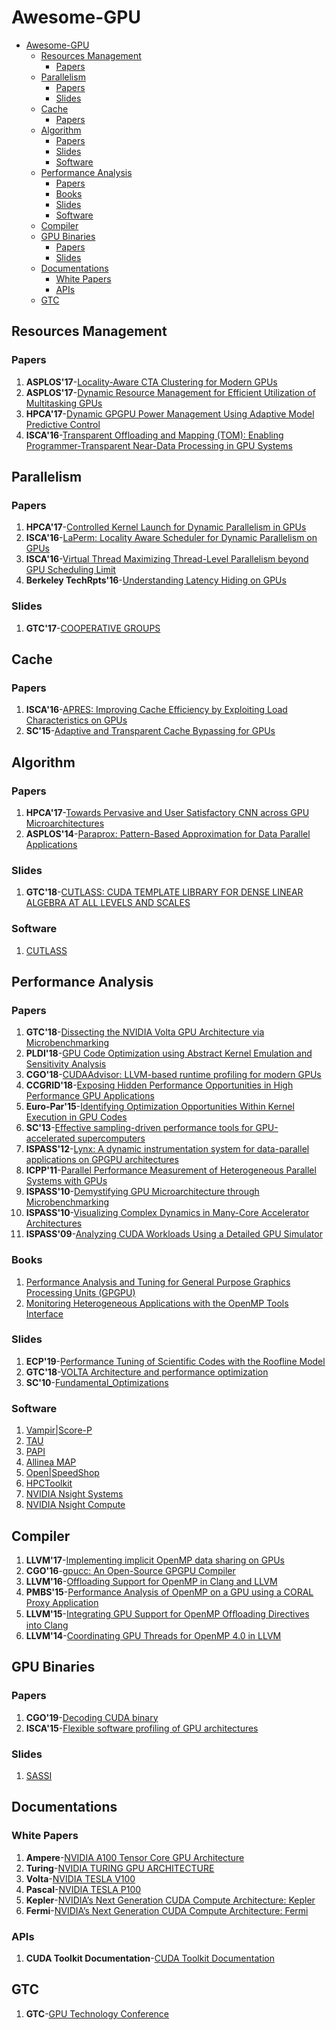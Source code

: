 Awesome-GPU
=================

   * [Awesome-GPU](#awesome-gpu)
      * [Resources Management](#resources-management)
         * [Papers](#papers)
      * [Parallelism](#parallelism)
         * [Papers](#papers-1)
         * [Slides](#slides)
      * [Cache](#cache)
         * [Papers](#papers-2)
      * [Algorithm](#algorithm)
         * [Papers](#papers-3)
         * [Slides](#slides-1)
         * [Software](#software)
      * [Performance Analysis](#performance-analysis)
         * [Papers](#papers-4)
         * [Books](#books)
         * [Slides](#slides-2)
         * [Software](#software-1)
      * [Compiler](#compiler)
      * [GPU Binaries](#gpu-binaries)
         * [Papers](#papers-5)
         * [Slides](#slides-3)
      * [Documentations](#documentations)
         * [White Papers](#white-papers)
         * [APIs](#apis)
      * [GTC](#gtc)


## Resources Management

### Papers

1. **ASPLOS'17**-[Locality-Aware CTA Clustering for Modern GPUs](http://dl.acm.org/citation.cfm?id=3037709)
2. **ASPLOS'17**-[Dynamic Resource Management for Efficient Utilization of Multitasking GPUs](http://dl.acm.org/citation.cfm?id=3037707)
4. **HPCA'17**-[Dynamic GPGPU Power Management Using Adaptive Model Predictive Control](http://ieeexplore.ieee.org/document/7920860/)
5. **ISCA'16**-[Transparent Offloading and Mapping (TOM): Enabling Programmer-Transparent Near-Data Processing in GPU Systems](http://ieeexplore.ieee.org/document/7551394/)

## Parallelism

### Papers


1. **HPCA'17**-[Controlled Kernel Launch for Dynamic Parallelism in GPUs](http://ieeexplore.ieee.org/document/7920863/)
2. **ISCA'16**-[LaPerm: Locality Aware Scheduler for Dynamic Parallelism on GPUs](http://ieeexplore.ieee.org/document/7551424/)
3. **ISCA'16**-[Virtual Thread Maximizing Thread-Level Parallelism beyond GPU Scheduling Limit](http://ieeexplore.ieee.org/document/7551426/)
4. **Berkeley TechRpts'16**-[Understanding Latency Hiding on GPUs](https://www2.eecs.berkeley.edu/Pubs/TechRpts/2016/EECS-2016-143.html)

### Slides

1. **GTC'17**-[COOPERATIVE GROUPS](http://on-demand.gputechconf.com/gtc/2017/presentation/s7622-Kyrylo-perelygin-robust-and-scalable-cuda.pdf)

## Cache

### Papers

1. **ISCA'16**-[APRES: Improving Cache Efficiency by Exploiting Load Characteristics on GPUs](http://ieeexplore.ieee.org/document/7551393/)
2. **SC'15**-[Adaptive and Transparent Cache Bypassing for GPUs](https://ieeexplore.ieee.org/document/7832791)

## Algorithm

### Papers

1. **HPCA'17**-[Towards Pervasive and User Satisfactory CNN across GPU Microarchitectures](http://ieeexplore.ieee.org/document/7920809/)
2. **ASPLOS'14**-[Paraprox: Pattern-Based Approximation for Data Parallel Applications](https://dl.acm.org/citation.cfm?id=2541948)

### Slides

1. **GTC'18**-[CUTLASS: CUDA TEMPLATE LIBRARY FOR DENSE LINEAR ALGEBRA AT ALL LEVELS AND SCALES](http://on-demand.gputechconf.com/gtc/2018/presentation/s8854-cutlass-software-primitives-for-dense-linear-algebra-at-all-levels-and-scales-within-cuda.pdf)

### Software

1. [CUTLASS](https://github.com/NVIDIA/cutlass)

## Performance Analysis

### Papers

1. **GTC'18**-[Dissecting the NVIDIA Volta GPU Architecture via Microbenchmarking](https://arxiv.org/pdf/1804.06826.pdf)
2. **PLDI'18**-[GPU Code Optimization using Abstract Kernel Emulation and Sensitivity Analysis](https://dl.acm.org/citation.cfm?id=3192397)
3. **CGO'18**-[CUDAAdvisor: LLVM-based runtime profiling for modern GPUs](https://dl.acm.org/citation.cfm?id=3168831)
4. **CCGRID'18**-[Exposing Hidden Performance Opportunities in High Performance GPU Applications ](https://ieeexplore.ieee.org/document/8411034)
5. **Euro-Par'15**-[Identifying Optimization Opportunities Within Kernel Execution in GPU Codes](https://link.springer.com/chapter/10.1007/978-3-319-27308-2_16)
6. **SC'13**-[Effective sampling-driven performance tools for GPU-accelerated supercomputers](https://dl.acm.org/citation.cfm?id=2503299)
7. **ISPASS'12**-[Lynx: A dynamic instrumentation system for data-parallel applications on GPGPU architectures ](https://ieeexplore.ieee.org/document/6189206)
8. **ICPP'11**-[Parallel Performance Measurement of Heterogeneous Parallel Systems with GPUs](https://dl.acm.org/citation.cfm?id=2066951)
9. **ISPASS'10**-[Demystifying GPU Microarchitecture through Microbenchmarking](http://ieeexplore.ieee.org/document/5452013/)
10. **ISPASS'10**-[Visualizing Complex Dynamics in Many-Core Accelerator Architectures](http://ieeexplore.ieee.org/document/5452029/)
11. **ISPASS'09**-[Analyzing CUDA Workloads Using a Detailed GPU Simulator](http://ieeexplore.ieee.org/abstract/document/4919648/)

### Books

1. [Performance Analysis and Tuning for General Purpose Graphics Processing Units (GPGPU)](http://ieeexplore.ieee.org/xpl/articleDetails.jsp?arnumber=6812836&newsearch=true&queryText=Performance%20Analysis%20and%20Tuning%20for%20General%20Purpose%20Graphics%20Processing%20Units%2038%20.LB.GPGPU.RB.)
2. [Monitoring Heterogeneous Applications with the OpenMP Tools Interface](https://link.springer.com/chapter/10.1007/978-3-319-56702-0_3)

### Slides

1. **ECP'19**-[Performance Tuning of Scientific Codes with the Roofline Model](https://crd.lbl.gov/assets/Uploads/ECP19-Roofline-1-intro.pdf)
2. **GTC'18**-[VOLTA Architecture and performance optimization](http://on-demand.gputechconf.com/gtc/2018/presentation/s81006-volta-architecture-and-performance-optimization.pdf)
3. **SC'10**-[Fundamental_Optimizations](https://www.nvidia.com/content/PDF/sc_2010/CUDA_Tutorial/SC10_Fundamental_Optimizations.pdf)

### Software

1. [Vampir|Score-P](http://www.vi-hps.org/projects/score-p/)
2. [TAU](https://www.cs.uoregon.edu/research/tau/home.php)
3. [PAPI](http://icl.utk.edu/papi/)
4. [Allinea MAP](https://www.allinea.com/products/map/)
5. [Open|SpeedShop](https://openspeedshop.org/)
6. [HPCToolkit](http://hpctoolkit.org/)
7. [NVIDIA Nsight Systems](https://developer.nvidia.com/nsight-systems)
8. [NVIDIA Nsight Compute](https://developer.nvidia.com/nsight-compute)

## Compiler

1. **LLVM'17**-[Implementing implicit OpenMP data sharing on GPUs](https://dl.acm.org/citation.cfm?id=3148189)
2. **CGO'16**-[gpucc: An Open-Source GPGPU Compiler](http://dl.acm.org/citation.cfm?id=2854041)
3. **LLVM'16**-[Offloading Support for OpenMP in Clang and LLVM](https://dl.acm.org/citation.cfm?id=3018870)
4. **PMBS'15**-[Performance Analysis of OpenMP on a GPU using a CORAL Proxy Application](https://dl.acm.org/citation.cfm?id=2832089)
5. **LLVM'15**-[Integrating GPU Support for OpenMP Ofﬂoading Directives into Clang](https://dl.acm.org/citation.cfm?id=2833161)
6. **LLVM'14**-[Coordinating GPU Threads for OpenMP 4.0 in LLVM](https://dl.acm.org/citation.cfm?id=2688364)

## GPU Binaries

### Papers

1. **CGO'19**-[Decoding CUDA binary](https://dl.acm.org/citation.cfm?id=3314900)
2. **ISCA'15**-[Flexible software profiling of GPU architectures](http://ieeexplore.ieee.org/document/7284065/)

### Slides

1. [SASSI](https://github.com/NVlabs/SASSI/blob/master/doc/SASSI-Tutorial-Micro2015.pptx)

## Documentations

### White Papers

1. **Ampere**-[NVIDIA A100 Tensor Core GPU Architecture](https://www.nvidia.com/content/dam/en-zz/Solutions/Data-Center/nvidia-ampere-architecture-whitepaper.pdf)
1. **Turing**-[NVIDIA TURING GPU ARCHITECTURE](https://www.nvidia.com/en-us/design-visualization/technologies/turing-architecture/)
2. **Volta**-[NVIDIA TESLA V100](http://www.nvidia.com/object/volta-architecture-whitepaper.html)
3. **Pascal**-[NVIDIA TESLA P100](http://www.nvidia.com/object/gpu-architecture.html)
4. **Kepler**-[NVIDIA’s Next Generation CUDA Compute Architecture: Kepler](https://www.nvidia.com/content/PDF/kepler/NVIDIA-Kepler-GK110-Architecture-Whitepaper.pdf)
5. **Fermi**-[NVIDIA’s Next Generation CUDA Compute Architecture: Fermi](https://www.nvidia.com/content/PDF/fermi_white_papers/NVIDIA_Fermi_Compute_Architecture_Whitepaper.pdf)

### APIs

1. **CUDA Toolkit Documentation**-[CUDA Toolkit Documentation](http://docs.nvidia.com/cuda/)

## GTC

1. **GTC**-[GPU Technology Conference](https://www.nvidia.com/en-us/gtc/)
